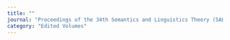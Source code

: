 ```yaml
---
title: ""
journal: "Proceedings of the 34th Semantics and Linguistics Theory (SALT 34)"
category: "Edited Volumes"
---
```


